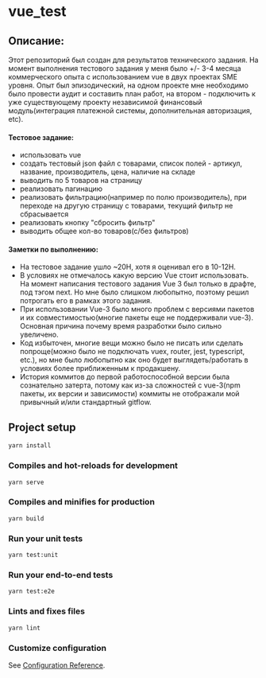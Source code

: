 # vue_test

## Описание: 

Этот репозиторий был создан для результатов технического задания. На момент выполнения тестового задания у меня было +/- 3-4 месяца коммерческого опыта с использованием vue в двух проектах SME уровня. Опыт был эпизодический, на одном проекте мне необходимо было провести аудит и составить план работ, на втором - подключить к уже существующему проекту независимой финансовый модуль(интеграция платежной системы, дополнительная авторизация, etc).

#### Тестовое задание:
- использовать vue
- создать тестовый json файл с товарами, список полей - артикул, название,
  производитель, цена, наличие на складе
- выводить по 5 товаров на страницу
- реализовать пагинацию
- реализовать фильтрацию(например по полю производитель), при переходе на другую
  страницу с товарами, текущий фильтр не сбрасывается
- реализовать кнопку "сбросить фильтр"
- выводить общее кол-во товаров(с/без фильтров)

#### Заметки по выполнению:
* На тестовое задание ушло ~20H, хотя я оценивал его в 10-12H.
* В условиях не отмечалось какую версию Vue стоит использовать. На момент написания тестового задания Vue 3 был только в драфте, под тэгом next. Но мне было слишком любопытно, поэтому решил потрогать его в рамках этого задания.    
* При использовании Vue-3 было много проблем с версиями пакетов и их совместимостью(многие пакеты еще не поддерживали vue-3). Основная причина почему время разработки было сильно увеличено.
* Код избыточен, многие вещи можно было не писать или сделать попроще(можно было не подключать vuex, router, jest, typescript, etc.), но мне было любопытно как оно будет выглядеть/работать в условиях более приближенным к продакшену.
* История коммитов до первой работоспособной версии была сознательно затерта, потому как из-за сложностей с vue-3(npm пакеты, их версии и зависимости) коммиты не отображали мой привычный и/или стандартный gitflow.

## Project setup
```
yarn install
```

### Compiles and hot-reloads for development
```
yarn serve
```

### Compiles and minifies for production
```
yarn build
```

### Run your unit tests
```
yarn test:unit
```

### Run your end-to-end tests
```
yarn test:e2e
```

### Lints and fixes files
```
yarn lint
```

### Customize configuration
See [Configuration Reference](https://cli.vuejs.org/config/).
